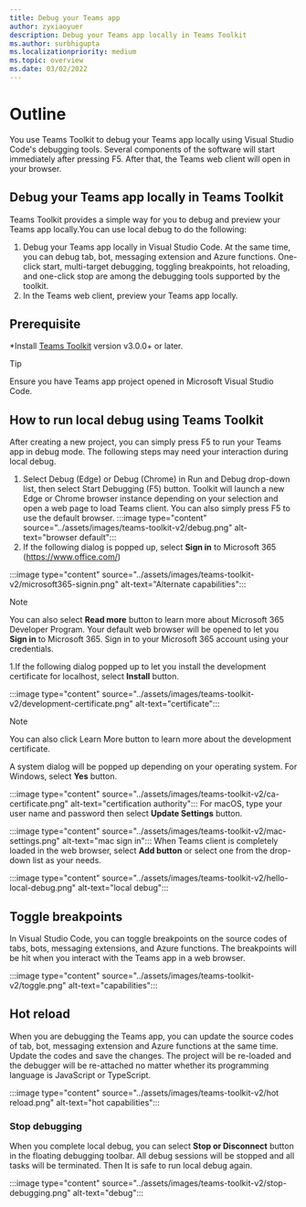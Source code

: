 ```yaml
---
title: Debug your Teams app 
author: zyxiaoyuer
description: Debug your Teams app locally in Teams Toolkit
ms.author: surbhigupta
ms.localizationpriority: medium
ms.topic: overview
ms.date: 03/02/2022
---
```


# Outline

You use Teams Toolkit to debug your Teams app locally using Visual Studio Code's debugging tools. Several components of the software will start immediately after pressing F5. After that, the Teams web client will open in your browser.

## Debug your Teams app locally in Teams Toolkit

  Teams Toolkit provides a simple way for you to debug and preview your Teams app locally.You can use local debug to do the following:

1. Debug your Teams app locally in Visual Studio Code. At the same time, you can debug tab, bot, messaging extension and Azure functions. One-click start, multi-target debugging, toggling breakpoints, hot reloading, and one-click stop are among the debugging tools supported by the toolkit.
2. In the Teams web client, preview your Teams app locally.

## Prerequisite

*Install [Teams Toolkit](https://marketplace.visualstudio.com/items?itemName=TeamsDevApp.ms-teams-vscode-extension) version v3.0.0+ or later.

> [!Tip]
> Ensure you have Teams app project opened in Microsoft Visual Studio Code.

## How to run local debug using Teams Toolkit

After creating a new project, you can simply press F5 to run your Teams app in debug mode. The following steps may need your interaction during local debug.

1. Select Debug (Edge) or Debug (Chrome) in Run and Debug drop-down list, then select Start Debugging (F5) button. Toolkit will launch a new Edge or Chrome browser instance depending on your selection and open a web page to load Teams client. You can also simply press F5 to use the default browser.
:::image type="content" source="../assets/images/teams-toolkit-v2/debug.png" alt-text="browser default":::
1. If the following dialog is popped up, select **Sign in** to Microsoft 365 (<https://www.office.com/>)

:::image type="content" source="../assets/images/teams-toolkit-v2/microsoft365-signin.png" alt-text="Alternate capabilities":::

> [!NOTE]
> You can also select **Read more** button to learn more about Microsoft 365 Developer Program.
Your default web browser will be opened to let you **Sign in** to Microsoft 365. Sign in to your Microsoft 365 account using your credentials.

1.If the following dialog popped up to let you install the development certificate for localhost, select **Install** button.

:::image type="content" source="../assets/images/teams-toolkit-v2/development-certificate.png" alt-text="certificate":::

> [!Note]
> You can also click Learn More button to learn more about the development certificate.

A system dialog will be popped up depending on your operating system. For Windows, select **Yes** button.

:::image type="content" source="../assets/images/teams-toolkit-v2/ca-certificate.png" alt-text="certification authority":::
For macOS, type your user name and password then select **Update Settings** button.

:::image type="content" source="../assets/images/teams-toolkit-v2/mac-settings.png" alt-text="mac sign in":::
When Teams client is completely loaded in the  web browser, select **Add button** or select one from the drop-down list as your needs.

:::image type="content" source="../assets/images/teams-toolkit-v2/hello-local-debug.png" alt-text="local debug":::

## Toggle breakpoints

In Visual Studio Code, you can toggle breakpoints on the source codes of tabs, bots, messaging extensions, and Azure functions. The breakpoints will be hit when you interact with the Teams app in a web browser.

:::image type="content" source="../assets/images/teams-toolkit-v2/toggle.png" alt-text="capabilities":::

## Hot reload

When you are debugging the Teams app, you can update the source codes of tab, bot, messaging extension and Azure functions at the same time. Update the codes and save the changes. The project will be re-loaded and the debugger will be re-attached no matter whether its programming language is JavaScript or TypeScript.

:::image type="content" source="../assets/images/teams-toolkit-v2/hot reload.png" alt-text="hot capabilities":::

### Stop debugging

When you complete local debug, you can select **Stop or Disconnect** button in the floating debugging toolbar. All debug sessions will be stopped and all tasks will be terminated. Then It is safe to run local debug again.

:::image type="content" source="../assets/images/teams-toolkit-v2/stop-debugging.png" alt-text="debug":::
